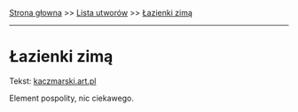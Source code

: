 [Strona głowna](../index.md) >> [Lista utworów](../list.md) >> [Łazienki zimą](695.md)

---

# Łazienki zimą

Tekst: [kaczmarski.art.pl](https://www.kaczmarski.art.pl/tworczosc/wiersze/lazienki-zima/)

Element pospolity, nic ciekawego.